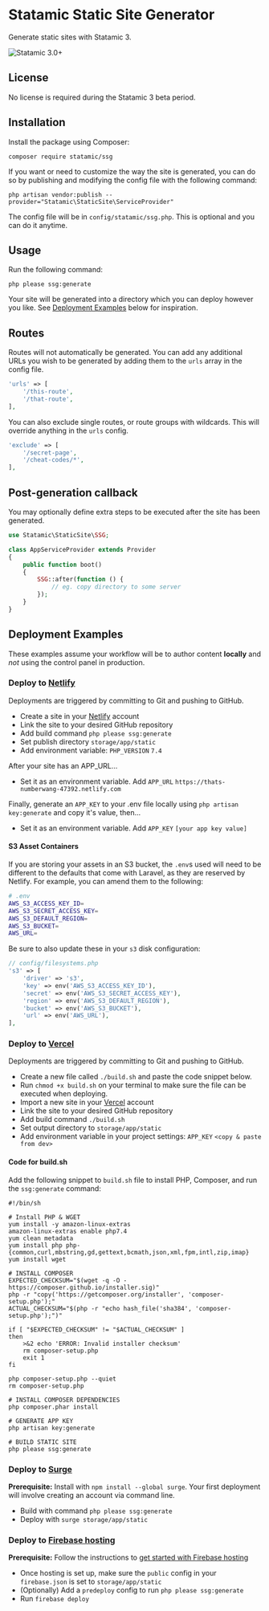 # Statamic Static Site Generator

Generate static sites with Statamic 3.

![Statamic 3.0+](https://img.shields.io/badge/Statamic-3.0+-FF269E?style=for-the-badge&link=https://statamic.com)



## License

No license is required during the Statamic 3 beta period.


## Installation

Install the package using Composer:

```
composer require statamic/ssg
```

If you want or need to customize the way the site is generated, you can do so by publishing and modifying the config file with the following command:

```
php artisan vendor:publish --provider="Statamic\StaticSite\ServiceProvider"
```

The config file will be in `config/statamic/ssg.php`. This is optional and you can do it anytime.


## Usage

Run the following command:

```
php please ssg:generate
```

Your site will be generated into a directory which you can deploy however you like. See [Deployment Examples](#deployment-examples) below for inspiration.


## Routes

Routes will not automatically be generated. You can add any additional URLs you wish to be generated by adding them to the `urls` array in the config file.

``` php
'urls' => [
    '/this-route',
    '/that-route',
],
```

You can also exclude single routes, or route groups with wildcards. This will override anything in the `urls` config.

``` php
'exclude' => [
    '/secret-page',
    '/cheat-codes/*',
],
```

## Post-generation callback

You may optionally define extra steps to be executed after the site has been generated.

``` php
use Statamic\StaticSite\SSG;

class AppServiceProvider extends Provider
{
    public function boot()
    {
        SSG::after(function () {
            // eg. copy directory to some server
        });
    }
}
```

## Deployment Examples

These examples assume your workflow will be to author content **locally** and _not_ using the control panel in production.

### Deploy to [Netlify](https://netlify.com)

Deployments are triggered by committing to Git and pushing to GitHub.

- Create a site in your [Netlify](https://netlify.com) account
- Link the site to your desired GitHub repository
- Add build command `php please ssg:generate`
- Set publish directory `storage/app/static`
- Add environment variable: `PHP_VERSION` `7.4`

After your site has an APP_URL...

- Set it as an environment variable. Add `APP_URL` `https://thats-numberwang-47392.netlify.com`

Finally, generate an `APP_KEY` to your .env file locally using `php artisan key:generate` and copy it's value, then...

- Set it as an environment variable. Add `APP_KEY` `[your app key value]`

#### S3 Asset Containers

If you are storing your assets in an S3 bucket, the `.env`s used will need to be different to the defaults that come with Laravel, as they are reserved by Netlify. For example, you can amend them to the following:

```sh
# .env
AWS_S3_ACCESS_KEY_ID=
AWS_S3_SECRET_ACCESS_KEY=
AWS_S3_DEFAULT_REGION=
AWS_S3_BUCKET=
AWS_URL=
```

Be sure to also update these in your `s3` disk configuration:

```php
// config/filesystems.php
's3' => [
    'driver' => 's3',
    'key' => env('AWS_S3_ACCESS_KEY_ID'),
    'secret' => env('AWS_S3_SECRET_ACCESS_KEY'),
    'region' => env('AWS_S3_DEFAULT_REGION'),
    'bucket' => env('AWS_S3_BUCKET'),
    'url' => env('AWS_URL'),
],
```

### Deploy to [Vercel](https://vercel.com)

Deployments are triggered by committing to Git and pushing to GitHub.

- Create a new file called `./build.sh` and paste the code snippet below.
- Run `chmod +x build.sh` on your terminal to make sure the file can be executed when deploying.
- Import a new site in your [Vercel](https://vercel.com) account
- Link the site to your desired GitHub repository
- Add build command `./build.sh`
- Set output directory to `storage/app/static`
- Add environment variable in your project settings: `APP_KEY` `<copy & paste from dev>`

#### Code for build.sh
Add the following snippet to `build.sh` file to install PHP, Composer, and run the `ssg:generate` command:

```
#!/bin/sh

# Install PHP & WGET
yum install -y amazon-linux-extras
amazon-linux-extras enable php7.4
yum clean metadata
yum install php php-{common,curl,mbstring,gd,gettext,bcmath,json,xml,fpm,intl,zip,imap}
yum install wget

# INSTALL COMPOSER
EXPECTED_CHECKSUM="$(wget -q -O - https://composer.github.io/installer.sig)"
php -r "copy('https://getcomposer.org/installer', 'composer-setup.php');"
ACTUAL_CHECKSUM="$(php -r "echo hash_file('sha384', 'composer-setup.php');")"

if [ "$EXPECTED_CHECKSUM" != "$ACTUAL_CHECKSUM" ]
then
    >&2 echo 'ERROR: Invalid installer checksum'
    rm composer-setup.php
    exit 1
fi

php composer-setup.php --quiet
rm composer-setup.php

# INSTALL COMPOSER DEPENDENCIES
php composer.phar install

# GENERATE APP KEY
php artisan key:generate

# BUILD STATIC SITE
php please ssg:generate
```


### Deploy to [Surge](https://surge.sh)

**Prerequisite:** Install with `npm install --global surge`. Your first deployment will involve creating an account via command line.

- Build with command `php please ssg:generate`
- Deploy with `surge storage/app/static`

### Deploy to [Firebase hosting](https://firebase.google.com/products/hosting/)

**Prerequisite:** Follow the instructions to [get started with Firebase hosting](https://firebase.google.com/docs/hosting/quickstart)

- Once hosting is set up, make sure the `public` config in your `firebase.json` is set to `storage/app/static`
- (Optionally) Add a `predeploy` config to run `php please ssg:generate`
- Run `firebase deploy`

